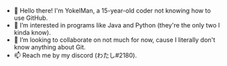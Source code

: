 - 👋 Hello there! I'm YokelMan, a 15-year-old coder not knowing how to use GitHub.
- 👀 I’m interested in programs like Java and Python  (they're the only two I kinda know).
- 💞️ I’m looking to collaborate on not much for now, cause I literally don't know anything about Git.
- 📫 Reach me by my discord (わたし#2180).

<!---
YokelMan/YokelMan is a ✨ special ✨ repository because its `README.md` (this file) appears on your GitHub profile.
You can click the Preview link to take a look at your changes.
--->
